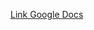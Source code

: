[Link Google Docs](https://docs.google.com/document/d/1pEXn4IcMoJMHhVDulxHn_SDZR8hYP7XkUDJZ0n9HqG8/edit?usp=sharing)